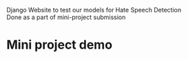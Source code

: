Django Website to test our models for Hate Speech Detection<br>
Done as a part of mini-project submission
<h1> Mini project demo</h1>
